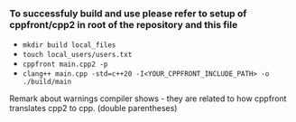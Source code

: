 ### To successfuly build and use please refer to setup of cppfront/cpp2 in root of the repository and this file

- ```mkdir build local_files```
- ```touch local_users/users.txt```
- ```cppfront main.cpp2 -p```
- ```clang++ main.cpp -std=c++20 -I<YOUR_CPPFRONT_INCLUDE_PATH> -o ./build/main```

Remark about warnings compiler shows - they are related to how cppfront translates cpp2 to cpp. (double parentheses)